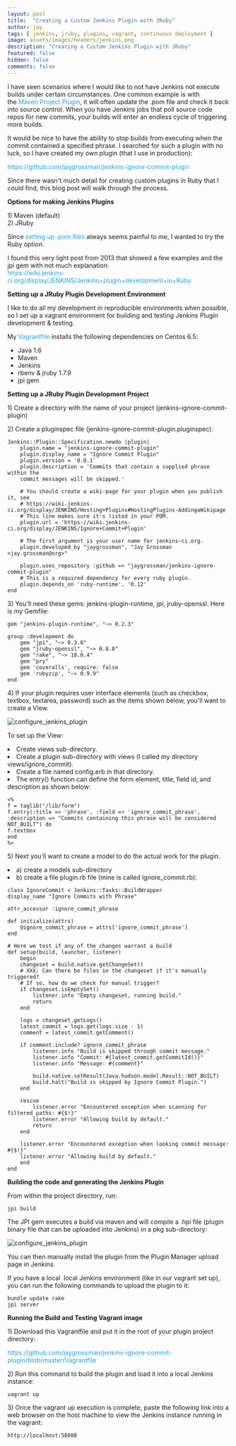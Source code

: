 ```yaml
---
layout: post
title:  "Creating a Custom Jenkins Plugin with JRuby"
author: jay
tags: [ jenkins, jruby, plugins, vagrant, continuous deployment ]
image: assets/images/headers/jenkins.png
description: "Creating a Custom Jenkins Plugin with JRuby"
featured: false
hidden: false
comments: false
---
```


 <p>I have seen scenarios where I would like to not have Jenkins not execute builds under certain circumstances. One common example is with the&nbsp;<a style="margin: 0px; padding: 0px; text-decoration: none; color: #1fa2e1;" href="https://wiki.jenkins-ci.org/display/JENKINS/Maven+Project+Plugin" target="_blank">Maven Project Plugin</a>, it will often update the .pom file and check it back into source control. When you have Jenkins jobs that poll source code repos for new commits, your builds will enter an endless cycle of triggering more builds.</p>
<p>It would be nice to have the ability to stop builds from executing when the commit contained a specified phrase. I searched for such a plugin with no luck, so I have created my own plugin (that I use in production):</p>
<p><a style="margin: 0px; padding: 0px; text-decoration: none; color: #1fa2e1;" href="https://github.com/jaygrossman/jenkins-ignore-commit-plugin" target="_blank">https://github.com/jaygrossman/jenkins-ignore-commit-plugin</a></p>

<p>Since there wasn't much detail for creating custom plugins in Ruby that I could find, this blog post will walk through the process.</p>
<p><strong style="margin: 0px; padding: 0px;">Options for making Jenkins Plugins</strong></p>
<p>1) Maven (default)<br>
2) JRuby</p>
<p>Since <a style="margin: 0px; padding: 0px; text-decoration: none; color: #1fa2e1;" href="https://wiki.jenkins-ci.org/display/JENKINS/Plugin+tutorial" target="_blank">setting up .pom files</a> always seems painful to me, I wanted to try the Ruby option.</p>
<p>I found this very light post from 2013 that showed a few examples and the jpi gem with not much explanation:<br>
<a style="margin: 0px; padding: 0px; text-decoration: none; color: #1fa2e1;" href="https://wiki.jenkins-ci.org/display/JENKINS/Jenkins+plugin+development+in+Ruby" target="_blank">https://wiki.jenkins-ci.org/display/JENKINS/Jenkins+plugin+development+in+Ruby</a></p>

<p><strong style="margin: 0px; padding: 0px;">Setting up a JRuby Plugin Development Environment</strong></p>
<p>I like to do all my development in reproducible environments when possible, so I set up a vagrant environment for building and testing Jenkins Plugin development &amp; testing.</p>
<p>My <a style="margin: 0px; padding: 0px; text-decoration: none; color: #1fa2e1;" href="https://github.com/jaygrossman/jenkins-ignore-commit-plugin/blob/master/Vagrantfile" target="_blank">Vagrantfile</a>&nbsp;installs the following dependencies on Centos 6.5:</p>
<ul>
<li>Java 1.6</li>
<li>Maven&nbsp;</li>
<li>Jenkins</li>
<li>rbenv &amp; jruby 1.7.9</li>
<li>jpi gem</li>
</ul>
<p><strong style="margin: 0px; padding: 0px;">Setting up a JRuby Plugin Development Project</strong></p>
<p>1) Create a directory with the name of your project (jenkins-ignore-commit-plugin)</p>

<p>2) Create a pluginspec file (jenkins-ignore-commit-plugin.pluginspec):</p>

    Jenkins::Plugin::Specification.newdo |plugin|
        plugin.name = "jenkins-ignore-commit-plugin"
        plugin.display_name = "Ignore Commit Plugin"
        plugin.version = '0.0.1'
        plugin.description = 'Commits that contain a supplied phrase within the 
        commit messages will be skipped.'
        
        # You should create a wiki-page for your plugin when you publish it, see
        # https://wiki.jenkins-ci.org/display/JENKINS/Hosting+Plugins#HostingPlugins-AddingaWikipage
        # This line makes sure it's listed in your POM.
        plugin.url = 'https://wiki.jenkins-ci.org/display/JENKINS/Ignore+Commit+Plugin'
        
        # The first argument is your user name for jenkins-ci.org.
        plugin.developed_by "jaygrossman", "Jay Grossman <jay.grossman@org>"
        
        plugin.uses_repository :github => "jaygrossman/jenkins-ignore-commit-plugin"
        # This is a required dependency for every ruby plugin.
        plugin.depends_on 'ruby-runtime', '0.12'
    end 

<p>3) You'll need these gems: jenkins-plugin-runtime, jpi, jruby-openssl. Here is my Gemfile:</p>

    gem "jenkins-plugin-runtime", "~> 0.2.3"
    
    group :development do
        gem "jpi", "~> 0.3.8"
        gem "jruby-openssl", "~> 0.8.8"
        gem "rake", "~> 10.0.4"
        gem "pry"
        gem 'coveralls', require: false
        gem 'rubyzip', "~> 0.9.9"
    end


<p>4) If your plugin requires user interface elements (such as checkbox, textbox, textarea, password) such as the items shown below, you'll want to create a View.</p>

<p><img src="{{ site.baseurl }}/assets/images/configure_jenkins_plugin.png" alt="configure_jenkins_plugin"/></p>

<p>To set up the View:</p>
<li>Create views sub-directory.</li>
<li>Create a plugin sub-directory with views (I called my directory views/ignore_commit).&nbsp;</li>
<li>Create a file named config.erb in that directory.</li>
<li>The entry() function can define the form element, title, field id, and description as shown below:</li>

    <% 
    f = taglib("/lib/form")
    f.entry(:title => 'phrase', :field => 'ignore_commit_phrase', 
    :description => "Commits containing this phrase will be considered NOT_BUILT") do
    f.textbox
    end
    %>


<p>5) Next you'll want to create a model to do the actual work for the plugin.</p>
<li>a) create a models sub-directory</li>
<li>b) create a file plugin.rb file (mine is called ignore_commit.rb):</li>


    class IgnoreCommit < Jenkins::Tasks::BuildWrapper
    display_name "Ignore Commits with Phrase"

    attr_accessor :ignore_commit_phrase

    def initialize(attrs)
        @ignore_commit_phrase = attrs['ignore_commit_phrase']
    end

    # Here we test if any of the changes warrant a build
    def setup(build, launcher, listener)
        begin
        changeset = build.native.getChangeSet()
        # XXX: Can there be files in the changeset if it's manually triggered?
        # If so, how do we check for manual trigger?
        if changeset.isEmptySet()
            listener.info "Empty changeset, running build."
            return
        end

        logs = changeset.getLogs()
        latest_commit = logs.get(logs.size - 1)
        comment = latest_commit.getComment()

        if comment.include? ignore_commit_phrase
            listener.info "Build is skipped through commit message."
            listener.info "Commit: #{latest_commit.getCommitId()}"
            listener.info "Message: #{comment}"
            
            build.native.setResult(Java.hudson.model.Result::NOT_BUILT)
            build.halt("Build is skipped by Ignore Commit Plugin.")
        end

        rescue
            listener.error "Encountered exception when scanning for filtered paths: #{$!}"
            listener.error "Allowing build by default."
            return
        end

        listener.error "Encountered exception when looking commit message: #{$!}"
        listener.error "Allowing build by default."
        end
    end

<p><strong>Building the code and generating the Jenkins Plugin</strong></p>
<p>From within the project directory, run:</p>

    jpi build

<p>The JPI gem executes a build via maven and will compile a .hpi file (plugin binary file that can be uploaded into Jenkins) in a pkg sub-directory:</p>

<p><img src="{{ site.baseurl }}/assets/images/hpi_file.png" alt="configure_jenkins_plugin"/></p>

<p>You can then manually install the plugin from the Plugin Manager upload page in Jenkins.</p>
<p>If you have a local&nbsp;&nbsp;local Jenkins environment (like in our vagrant set up), you can run the following commands to upload the plugin to it:</p>

    bundle update rake
    jpi server

<p><b>Running the Build and Testing Vagrant image</b></p>

<p> 1) Download this Vagrantfile and put it in the root of your plugin project directory:</p>

<p><a style="margin: 0px; padding: 0px; text-decoration: none; color: #1fa2e1;" href="https://github.com/jaygrossman/jenkins-ignore-commit-plugin/blob/master/Vagrantfile" target="_blank">https://github.com/jaygrossman/jenkins-ignore-commit-plugin/blob/master/Vagrantfile</a></p>

<p> 2) Run this command to build the plugin and load it into a local Jenkins instance:</p>
 
    vagrant up

<p> 3) Once the vagrant up execution is complete, paste the following link into a web browser on the host machine to view the Jenkins instance running in the vagrant:</p>

    http://localhost:58080


